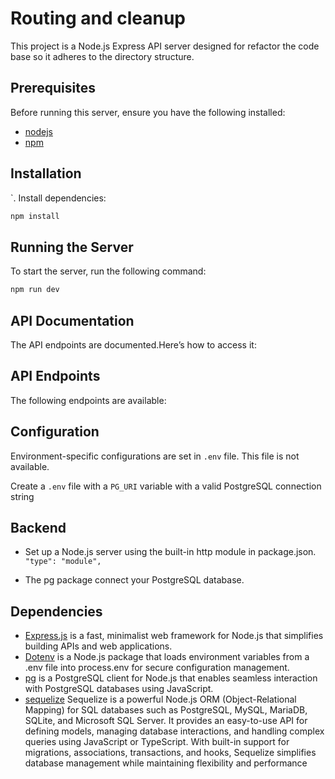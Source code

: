 # Routing and cleanup

This project is a Node.js Express API server designed for refactor the code base so it adheres to the directory structure.

## Prerequisites

Before running this server, ensure you have the following installed:

- [nodejs](https://nodejs.org/)
- [npm](https://www.npmjs.com/)

## Installation

`. Install dependencies:

```bash
npm install
```

## Running the Server

To start the server, run the following command:

```bash
npm run dev
```

## API Documentation

The API endpoints are documented.Here’s how to access it:

## API Endpoints

The following endpoints are available:


## Configuration

Environment-specific configurations are set in `.env` file. This file is not available.

Create a `.env` file with a `PG_URI` variable with a valid PostgreSQL connection string

## Backend

- Set up a Node.js server using the built-in http module in package.json.
  `"type": "module",`

- The pg package connect your PostgreSQL database.
  
  

## Dependencies

- [Express.js](https://expressjs.com/) is a fast, minimalist web framework for Node.js that simplifies building APIs and web applications.
- [Dotenv](https://www.npmjs.com/package/dotenv) is a Node.js package that loads environment variables from a .env file into process.env for secure configuration management.
- [pg](https://www.npmjs.com/package/pg) is a PostgreSQL client for Node.js that enables seamless interaction with PostgreSQL databases using JavaScript.
- [sequelize](https://sequelize.org/) Sequelize is a powerful Node.js ORM (Object-Relational Mapping) for SQL databases such as PostgreSQL, MySQL, MariaDB, SQLite, and Microsoft SQL Server. It provides an easy-to-use API for defining models, managing database interactions, and handling complex queries using JavaScript or TypeScript. With built-in support for migrations, associations, transactions, and hooks, Sequelize simplifies database management while maintaining flexibility and performance
